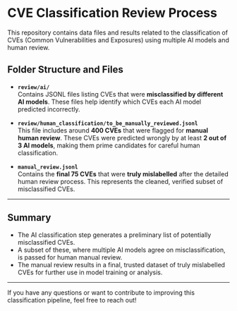 # CVE Classification Review Process

This repository contains data files and results related to the classification of CVEs (Common Vulnerabilities and Exposures) using multiple AI models and human review.

## Folder Structure and Files

- **`review/ai/`**  
  Contains JSONL files listing CVEs that were **misclassified by different AI models**. These files help identify which CVEs each AI model predicted incorrectly.

- **`review/human_classification/to_be_manually_reviewed.jsonl`**  
  This file includes around **400 CVEs** that were flagged for **manual human review**. These CVEs were predicted wrongly by at least **2 out of 3 AI models**, making them prime candidates for careful human classification.

- **`manual_review.jsonl`**  
  Contains the **final 75 CVEs** that were **truly mislabelled** after the detailed human review process. This represents the cleaned, verified subset of misclassified CVEs.

---

## Summary

- The AI classification step generates a preliminary list of potentially misclassified CVEs.
- A subset of these, where multiple AI models agree on misclassification, is passed for human manual review.
- The manual review results in a final, trusted dataset of truly mislabelled CVEs for further use in model training or analysis.

---

If you have any questions or want to contribute to improving this classification pipeline, feel free to reach out!
